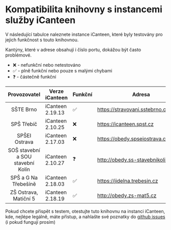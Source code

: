 # Kompatibilita knihovny s instancemi služby iCanteen

V následující tabulce naleznete instance iCanteen, které byly testovány pro jejich funkčnost s touto knihovnou.

Kantýny, které v adrese obsahují i číslo portu, dokážou být často problémové.

- ❌ - nefunkční nebo netestováno
- ✅ - plně funkční nebo pouze s malými chybami
- ❓ - částečně funkční

|           Provozovatel            | Verze iCanteen   | Funkční | Adresa                              |
| :-------------------------------: | ---------------- | ------- | ----------------------------------- |
|             SŠTE Brno             | iCanteen 2.19.13 | ✅      | https://stravovani.sstebrno.cz      |
|            SPŠ Třebíč             | iCanteen 2.10.25 | ❌      | https://icanteen.spst.cz            |
|           SPŠEI Ostrava           | iCanteen 2.17.03 | ❌      | https://obedy.spseiostrava.cz:8443/ |
| SOŠ stavební a SOU stavební Kolín | iCanteen 2.10.27 | ❓      | http://obedy.ss-stavebnikolin.cz/   |
|       SPŠ a G Na Třebešíně        | iCanteen 2.18.03 | ✅      | https://jidelna.trebesin.cz         |
|       ZŠ Ostrava, Matiční 5       | iCanteen 2.18.19 | ✅      | http://obedy.zs-mat5.cz             |

Pokud chcete přispět s testem, otestujte tuto knihovnu na instanci iCanteen, kde, nejlépe legálně, máte přístup, a nahlašte své poznatky do [github issues](https://github.com/tpkowastaken/icanteenlib/issues/new?assignees=tpkowastaken&labels=kompatibilita&projects=&template=hl--en--kompatibility.md&title=Kompatibilita%3A+) (i pokud fungují prosím)
